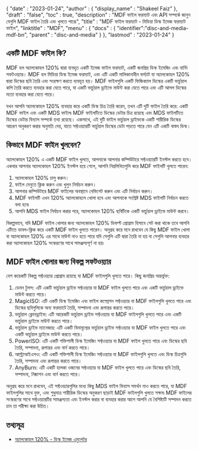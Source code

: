 {
  "date" : "2023-01-24",
  "author" : {
    "display_name" : "Shakeel Faiz"
},
  "draft" : "false",
  "toc" : true,
  "description" : "MDF ফাইল ফরম্যাট এবং API সম্পর্কে জানুন যেগুলি MDF ফাইল তৈরি এবং খুলতে পারে৷",
  "title" : "MDF ফাইল ফরম্যাট - মিডিয়া ডিস্ক ইমেজ ফরম্যাট ফাইল",
  "linktitle" : "MDF",
  "menu" : {
    "docs" : {
      "identifier":"disc-and-media-mdf-bn",
      "parent" : "disc-and-media"
}
},
  "lastmod" : "2023-01-24"
}

## একটি MDF ফাইল কি?

MDF হল অ্যালকোহল 120% দ্বারা ব্যবহৃত একটি ইমেজ ফাইল ফরম্যাট, একটি জনপ্রিয় ডিস্ক ইমেজিং এবং বার্নিং সফটওয়্যার। MDF হল মিডিয়া ডিস্ক ইমেজ ফরম্যাট, এবং এটি একটি মালিকানাধীন ফর্ম্যাট যা অ্যালকোহল 120% দ্বারা ডিস্কের ছবি তৈরি এবং সংরক্ষণ করতে ব্যবহৃত হয়। MDF ফাইলগুলি একটি ফিজিক্যাল ডিস্কের একটি ভার্চুয়াল কপি তৈরি করতে ব্যবহার করা যেতে পারে, যা একটি ভার্চুয়াল ড্রাইভে মাউন্ট করা যেতে পারে এবং এটি আসল ডিস্কের মতো ব্যবহার করা যেতে পারে।

যখন আপনি অ্যালকোহল 120% ব্যবহার করে একটি ডিস্ক চিত্র তৈরি করেন, তখন এটি দুটি ফাইল তৈরি করে: একটি MDF ফাইল এবং একটি MDS ফাইল৷ MDF ফাইলটিতে ডিস্কের ডেটার চিত্র রয়েছে এবং MDS ফাইলটিতে ডিস্কের ডেটার বিন্যাস সম্পর্কে তথ্য রয়েছে। একসাথে, এই দুটি ফাইল ভার্চুয়াল ড্রাইভকে একটি শারীরিক ডিস্কের আচরণ অনুকরণ করার অনুমতি দেয়, যাতে সফ্টওয়্যারটি ভার্চুয়াল ডিস্কের ডেটা পড়তে পারে যেন এটি একটি বাস্তব ডিস্ক।

## কিভাবে MDF ফাইল খুলবেন?

অ্যালকোহল 120% এ একটি MDF ফাইল খুলতে, আপনাকে আপনার কম্পিউটারে সফ্টওয়্যারটি ইনস্টল করতে হবে। একবার আপনার অ্যালকোহল 120% ইনস্টল হয়ে গেলে, আপনি নিম্নলিখিতগুলি করে MDF ফাইলটি খুলতে পারেন:

1. অ্যালকোহল 120% চালু করুন।
2. ফাইল মেনুতে ক্লিক করুন এবং খুলুন নির্বাচন করুন।
3. আপনার কম্পিউটারে MDF ফাইলের অবস্থানে নেভিগেট করুন এবং এটি নির্বাচন করুন।
4. MDF ফাইলটি এখন 120% অ্যালকোহলে খোলা হবে এবং আপনাকে সংশ্লিষ্ট MDS ফাইলটি নির্বাচন করতে বলা হবে৷
5. আপনি MDS ফাইল নির্বাচন করার পরে, অ্যালকোহল 120% ছবিটিকে একটি ভার্চুয়াল ড্রাইভে মাউন্ট করবে।

বিকল্পভাবে, যদি MDF ফাইল খোলার জন্য অ্যালকোহল 120% ডিফল্ট প্রোগ্রাম হিসাবে সেট করা থাকে তবে আপনি এটিতে ডাবল-ক্লিক করে একটি MDF ফাইল খুলতে পারেন। অনুগ্রহ করে মনে রাখবেন যে কিছু MDF ফাইল খোলা বা অ্যালকোহল 120% এর সাথে মাউন্ট নাও হতে পারে যদি সেগুলি এটি দ্বারা তৈরি না হয় বা সেগুলি আপনার ব্যবহার করা অ্যালকোহল 120% সংস্করণের সাথে সামঞ্জস্যপূর্ণ না হয়৷

## MDF ফাইল খোলার জন্য বিকল্প সফটওয়্যার

বেশ কয়েকটি বিকল্প সফ্টওয়্যার প্রোগ্রাম রয়েছে যা MDF ফাইলগুলি খুলতে পারে। কিছু জনপ্রিয় অন্তর্ভুক্ত:

1. ডেমন টুলস: এটি একটি ভার্চুয়াল ড্রাইভ সফ্টওয়্যার যা MDF ফাইল খুলতে পারে এবং একটি ভার্চুয়াল ড্রাইভে মাউন্ট করতে পারে।
2. MagicISO: এটি একটি ডিস্ক ইমেজিং এবং ফাইল কম্প্রেশন সফ্টওয়্যার যা MDF ফাইলগুলি খুলতে পারে এবং ডিস্কের ছবিগুলিকে অন্য ফরম্যাটে তৈরি, সম্পাদনা এবং রূপান্তর করতে পারে।
3. ভার্চুয়াল ক্লোনড্রাইভ: এটি আরেকটি ভার্চুয়াল ড্রাইভ সফ্টওয়্যার যা MDF ফাইলগুলি খুলতে পারে এবং একটি ভার্চুয়াল ড্রাইভে মাউন্ট করতে পারে।
4. ভার্চুয়াল ড্রাইভ ম্যানেজার: এটি একটি বিনামূল্যের ভার্চুয়াল ড্রাইভ সফ্টওয়্যার যা MDF ফাইল খুলতে পারে এবং একটি ভার্চুয়াল ড্রাইভে মাউন্ট করতে পারে।
5. PowerISO: এটি একটি শক্তিশালী ডিস্ক ইমেজিং সফ্টওয়্যার যা MDF ফাইল খুলতে পারে এবং ডিস্কের ছবি তৈরি, সম্পাদনা, রূপান্তর এবং বার্ন করতে পারে।
6. আল্ট্রাআইএসও: এটি একটি শক্তিশালী ডিস্ক ইমেজিং সফ্টওয়্যার যা MDF ফাইলগুলি খুলতে এবং ডিস্ক চিত্রগুলি তৈরি, সম্পাদনা এবং রূপান্তর করতে পারে।
7. AnyBurn: এটি একটি হালকা ওজনের সফ্টওয়্যার যা MDF ফাইল খুলতে পারে এবং ডিস্কের ছবি তৈরি, সম্পাদনা, নিষ্কাশন এবং বার্ন করতে পারে।

অনুগ্রহ করে মনে রাখবেন, এই সফ্টওয়্যারগুলির মধ্যে কিছু MDS ফাইল বিন্যাস সমর্থন নাও করতে পারে, যা MDF ফাইলগুলির সাথে যুক্ত, এবং শুধুমাত্র শারীরিক ডিস্কের অনুকরণ ছাড়াই MDF ফাইলগুলি খুলতে সক্ষম৷ MDF ফাইলের সংস্করণের সাথে সফ্টওয়্যারটির সামঞ্জস্যতা এবং ইনস্টল করার বা ব্যবহার করার আগে আপনি যে বৈশিষ্ট্যটি সম্পাদন করতে চান তা পরীক্ষা করা উচিত।

## তথ্যসূত্র
* [অ্যালকোহল 120% - ডিস্ক ইমেজ এমুলেটর](https://en.wikipedia.org/wiki/Alcohol_120%25)



